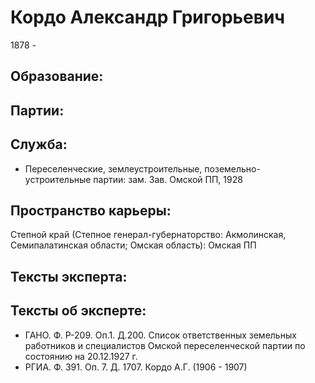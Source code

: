 # Кордо Александр Григорьевич
1878 - 

## Образование:
## Партии:
## Служба:
* Переселенческие, землеустроительные, поземельно-устроительные партии: зам. Зав. Омской ПП, 1928 
## Пространство карьеры:
Степной край (Степное генерал-губернаторство: Акмолинская, Семипалатинская области; Омская область): Омская ПП 
## Тексты эксперта:
## Тексты об эксперте:
* ГАНО. Ф. Р-209. Оп.1. Д.200. Список ответственных земельных работников и специалистов Омской переселенческой партии по состоянию на 20.12.1927 г.
* РГИА. Ф. 391. Оп. 7. Д. 1707. Кордо А.Г. (1906 - 1907) 
